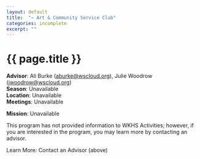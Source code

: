 ```yaml
---
layout: default
title:  "~ Art & Community Service Club"
categories: incomplete
excerpt: ""
---
```


# {{ page.title }}

**Advisor**: Ali Burke (<aburke@wscloud.org>), Julie Woodrow (<jwoodrow@wscloud.org>)
<br/>**Season**: Unavailable
<br/>**Location**: Unavailable
<br/>**Meetings**: Unavailable

**Mission**: Unavailable

This program has not provided information to WKHS Activities; however, if you are interested in the program, you may learn more by contacting an advisor.

Learn More: Contact an Advisor (above)